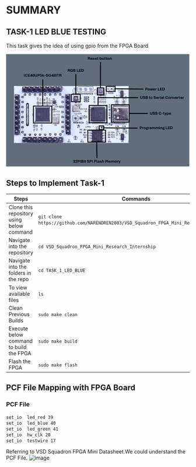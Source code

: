 # **SUMMARY**
## TASK-1 LED BLUE TESTING

This task gives the idea of using gpio from the FPGA Board

![image](https://github.com/NARENDREN2003/VSD_Squadron_FPGA_Mini_Research_Internship/blob/5887bcd90075abacac00760fd1bd77572cdda0c0/TASK_1_LED_BLUE/VSD%20FM%20Board.png)
## Steps to Implement Task-1
| Steps| Commands|
|------|---------|
|Clone this repository using below command| ``` git clone https://github.com/NARENDREN2003/VSD_Squadron_FPGA_Mini_Research_Internship ```|
|Navigate into the repository|```cd VSD_Squadron_FPGA_Mini_Research_Internship```|
|Navigate into the folders in the repo|```cd TASK_1_LED_BLUE```|
|To view available files|```ls```|
|Clean Previous Builds|```sudo make clean```|
|Execute below command to build the FPGA|```sudo make build```
|Flash the FPGA|```sudo make flash```|
## PCF File Mapping with FPGA Board
### PCF File
    set_io  led_red	39
    set_io  led_blue 40
    set_io  led_green 41
    set_io  hw_clk 20
    set_io  testwire 17
Referring to VSD Squadron FPGA Mini Datasheet.We could understand the PCF File.
![image]()



